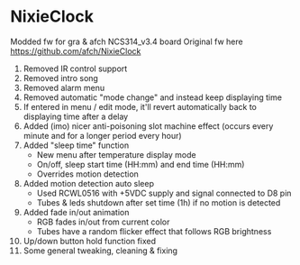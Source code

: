 # NixieClock
Modded fw for gra & afch NCS314_v3.4 board
Original fw here https://github.com/afch/NixieClock

1. Removed IR control support
2. Removed intro song
3. Removed alarm menu
4. Removed automatic "mode change" and instead keep displaying time
5. If entered in menu / edit mode, it'll revert automatically back to displaying time after a delay
6. Added (imo) nicer anti-poisoning slot machine effect (occurs every minute and for a longer period every hour)
7. Added "sleep time" function
   - New menu after temperature display mode
   - On/off, sleep start time (HH:mm) and end time (HH:mm)
   - Overrides motion detection
8. Added motion detection auto sleep
   - Used RCWL0516 with +5VDC supply and signal connected to D8 pin
   - Tubes & leds shutdown after set time (1h) if no motion is detected
9. Added fade in/out animation
   - RGB fades in/out from current color
   - Tubes have a random flicker effect that follows RGB brightness
10. Up/down button hold function fixed
11. Some general tweaking, cleaning & fixing

